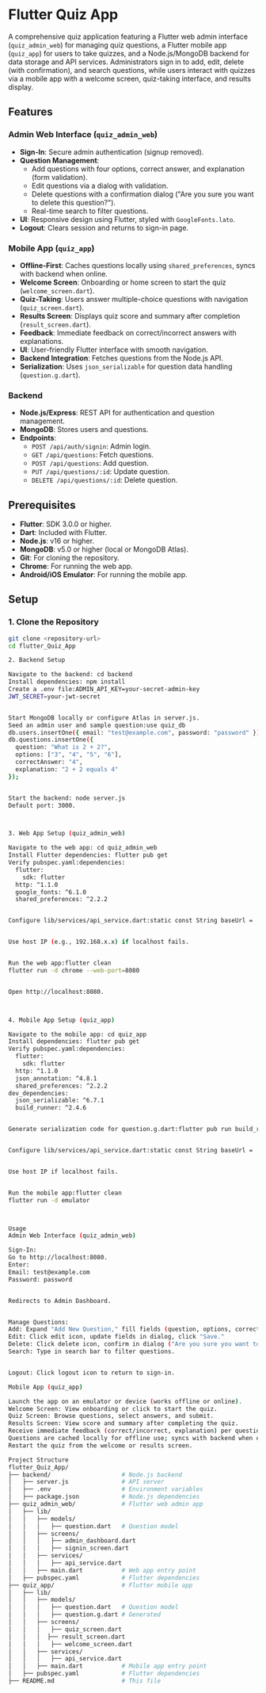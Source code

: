 # Flutter Quiz App

A comprehensive quiz application featuring a Flutter web admin interface (`quiz_admin_web`) for managing quiz questions, a Flutter mobile app (`quiz_app`) for users to take quizzes, and a Node.js/MongoDB backend for data storage and API services. Administrators sign in to add, edit, delete (with confirmation), and search questions, while users interact with quizzes via a mobile app with a welcome screen, quiz-taking interface, and results display.

## Features

### Admin Web Interface (`quiz_admin_web`)
- **Sign-In**: Secure admin authentication (signup removed).
- **Question Management**:
  - Add questions with four options, correct answer, and explanation (form validation).
  - Edit questions via a dialog with validation.
  - Delete questions with a confirmation dialog ("Are you sure you want to delete this question?").
  - Real-time search to filter questions.
- **UI**: Responsive design using Flutter, styled with `GoogleFonts.lato`.
- **Logout**: Clears session and returns to sign-in page.

### Mobile App (`quiz_app`)
- **Offline-First**: Caches questions locally using `shared_preferences`, syncs with backend when online.
- **Welcome Screen**: Onboarding or home screen to start the quiz (`welcome_screen.dart`).
- **Quiz-Taking**: Users answer multiple-choice questions with navigation (`quiz_screen.dart`).
- **Results Screen**: Displays quiz score and summary after completion (`result_screen.dart`).
- **Feedback**: Immediate feedback on correct/incorrect answers with explanations.
- **UI**: User-friendly Flutter interface with smooth navigation.
- **Backend Integration**: Fetches questions from the Node.js API.
- **Serialization**: Uses `json_serializable` for question data handling (`question.g.dart`).

### Backend
- **Node.js/Express**: REST API for authentication and question management.
- **MongoDB**: Stores users and questions.
- **Endpoints**:
  - `POST /api/auth/signin`: Admin login.
  - `GET /api/questions`: Fetch questions.
  - `POST /api/questions`: Add question.
  - `PUT /api/questions/:id`: Update question.
  - `DELETE /api/questions/:id`: Delete question.

## Prerequisites
- **Flutter**: SDK 3.0.0 or higher.
- **Dart**: Included with Flutter.
- **Node.js**: v16 or higher.
- **MongoDB**: v5.0 or higher (local or MongoDB Atlas).
- **Git**: For cloning the repository.
- **Chrome**: For running the web app.
- **Android/iOS Emulator**: For running the mobile app.

## Setup

### 1. Clone the Repository
```bash
git clone <repository-url>
cd flutter_Quiz_App

2. Backend Setup

Navigate to the backend: cd backend
Install dependencies: npm install
Create a .env file:ADMIN_API_KEY=your-secret-admin-key
JWT_SECRET=your-jwt-secret


Start MongoDB locally or configure Atlas in server.js.
Seed an admin user and sample question:use quiz_db
db.users.insertOne({ email: "test@example.com", password: "password" });
db.questions.insertOne({
  question: "What is 2 + 2?",
  options: ["3", "4", "5", "6"],
  correctAnswer: "4",
  explanation: "2 + 2 equals 4"
});


Start the backend: node server.js
Default port: 3000.



3. Web App Setup (quiz_admin_web)

Navigate to the web app: cd quiz_admin_web
Install Flutter dependencies: flutter pub get
Verify pubspec.yaml:dependencies:
  flutter:
    sdk: flutter
  http: ^1.1.0
  google_fonts: ^6.1.0
  shared_preferences: ^2.2.2


Configure lib/services/api_service.dart:static const String baseUrl = 'http://localhost:3000/api';


Use host IP (e.g., 192.168.x.x) if localhost fails.


Run the web app:flutter clean
flutter run -d chrome --web-port=8080


Open http://localhost:8080.



4. Mobile App Setup (quiz_app)

Navigate to the mobile app: cd quiz_app
Install dependencies: flutter pub get
Verify pubspec.yaml:dependencies:
  flutter:
    sdk: flutter
  http: ^1.1.0
  json_annotation: ^4.8.1
  shared_preferences: ^2.2.2
dev_dependencies:
  json_serializable: ^6.7.1
  build_runner: ^2.4.6


Generate serialization code for question.g.dart:flutter pub run build_runner build --delete-conflicting-outputs


Configure lib/services/api_service.dart:static const String baseUrl = 'http://localhost:3000/api';


Use host IP if localhost fails.


Run the mobile app:flutter clean
flutter run -d emulator



Usage
Admin Web Interface (quiz_admin_web)

Sign-In:
Go to http://localhost:8080.
Enter:
Email: test@example.com
Password: password


Redirects to Admin Dashboard.


Manage Questions:
Add: Expand "Add New Question," fill fields (question, options, correct answer, explanation), click "Add Question."
Edit: Click edit icon, update fields in dialog, click "Save."
Delete: Click delete icon, confirm in dialog ("Are you sure you want to delete this question?"), question is removed.
Search: Type in search bar to filter questions.


Logout: Click logout icon to return to sign-in.

Mobile App (quiz_app)

Launch the app on an emulator or device (works offline or online).
Welcome Screen: View onboarding or click to start the quiz.
Quiz Screen: Browse questions, select answers, and submit.
Results Screen: View score and summary after completing the quiz.
Receive immediate feedback (correct/incorrect, explanation) per question.
Questions are cached locally for offline use; syncs with backend when online.
Restart the quiz from the welcome or results screen.

Project Structure
flutter_Quiz_App/
├── backend/                    # Node.js backend
│   ├── server.js               # API server
│   ├── .env                    # Environment variables
│   ├── package.json            # Node.js dependencies
├── quiz_admin_web/             # Flutter web admin app
│   ├── lib/
│   │   ├── models/
│   │   │   ├── question.dart   # Question model
│   │   ├── screens/
│   │   │   ├── admin_dashboard.dart
│   │   │   ├── signin_screen.dart
│   │   ├── services/
│   │   │   ├── api_service.dart
│   │   ├── main.dart           # Web app entry point
│   ├── pubspec.yaml            # Flutter dependencies
├── quiz_app/                   # Flutter mobile app
│   ├── lib/
│   │   ├── models/
│   │   │   ├── question.dart   # Question model
│   │   │   ├── question.g.dart # Generated
│   │   ├── screens/
│   │   │   ├── quiz_screen.dart
│   │   │  ├── result_screen.dart
│   │   │   ├── welcome_screen.dart
│   │   ├── services/
│   │   │   ├── api_service.dart
│   │   ├── main.dart           # Mobile app entry point
│   ├── pubspec.yaml            # Flutter dependencies
├── README.md                   # This file



